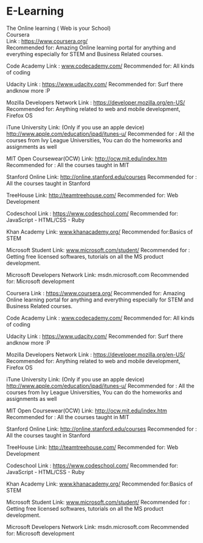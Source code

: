 E-Learning
==========

The Online learning ( Web is your School)<br>
Coursera<br>
Link : https://www.coursera.org/<br>
Recommended for: Amazing Online learning portal for anything and everything especially for STEM and Business Related courses. <br>

Code Academy
Link : www.codecademy.com/
Recommended for: All kinds of coding

Udacity
Link : https://www.udacity.com/‎
Recommended for: Surf there andknow more :P

Mozilla Developers Network
Link : https://developer.mozilla.org/en-US/
Recommended for:  Anything related to web and mobile development, Firefox OS

iTune University
Link: (Only if you use an apple device) http://www.apple.com/education/ipad/itunes-u/
Recommended for : All the courses from Ivy League Universities, You can do the homeworks and assignments as well

MIT Open Coursewear(OCW)
Link: http://ocw.mit.edu/index.htm
Recommended for :  All the courses taught in MIT

Stanford Online
Link: http://online.stanford.edu/courses
Recommended for :  All the courses taught in Stanford

TreeHouse
Link: http://teamtreehouse.com/
Recommended for: Web Development

Codeschool
Link : https://www.codeschool.com/‎
Recommended for: JavaScript - ‎HTML/CSS - ‎Ruby

Khan Academy
Link: www.khanacademy.org/‎
Recommended for:Basics of STEM

Microsoft Student
Link: www.microsoft.com/student/‎
Recommended for : Getting free licensed softwares, tutorials on all the MS product development.




Microsoft Developers Network
Link: msdn.microsoft.com
Recommended for: Microsoft development









Coursera
Link : https://www.coursera.org/
Recommended for: Amazing Online learning portal for anything and everything especially for STEM and Business Related courses. 

Code Academy
Link : www.codecademy.com/
Recommended for: All kinds of coding

Udacity
Link : https://www.udacity.com/‎
Recommended for: Surf there andknow more :P

Mozilla Developers Network
Link : https://developer.mozilla.org/en-US/
Recommended for:  Anything related to web and mobile development, Firefox OS

iTune University
Link: (Only if you use an apple device) http://www.apple.com/education/ipad/itunes-u/
Recommended for : All the courses from Ivy League Universities, You can do the homeworks and assignments as well

MIT Open Coursewear(OCW)
Link: http://ocw.mit.edu/index.htm
Recommended for :  All the courses taught in MIT

Stanford Online
Link: http://online.stanford.edu/courses
Recommended for :  All the courses taught in Stanford

TreeHouse
Link: http://teamtreehouse.com/
Recommended for: Web Development

Codeschool
Link : https://www.codeschool.com/‎
Recommended for: JavaScript - ‎HTML/CSS - ‎Ruby

Khan Academy
Link: www.khanacademy.org/‎
Recommended for:Basics of STEM

Microsoft Student
Link: www.microsoft.com/student/‎
Recommended for : Getting free licensed softwares, tutorials on all the MS product development.




Microsoft Developers Network
Link: msdn.microsoft.com
Recommended for: Microsoft development







